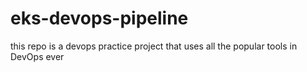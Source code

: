# eks-devops-pipeline
this repo is a devops practice project that uses all the popular tools in DevOps ever
